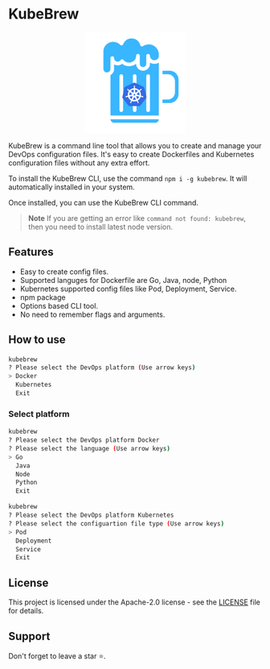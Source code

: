 # KubeBrew
<div align="center">
<img src="./logo.png" width="200px">
</div>

KubeBrew is a command line tool that allows you to create and manage your DevOps configuration files. It's easy to create Dockerfiles and Kubernetes configuration files without any extra effort. 

To install the KubeBrew CLI, use the command `npm i -g kubebrew`. It will automatically installed in your system.

Once installed, you can use the KubeBrew CLI command.

> **Note** If you are getting an error like `command not found: kubebrew`, then you need to install latest node version.

## Features
- Easy to create config files.
- Supported languges for Dockerfile are Go, Java, node, Python
- Kubernetes supported config files like Pod, Deployment, Service. 
- npm package
- Options based CLI tool.
- No need to remember flags and arguments.

## How to use
```bash
kubebrew
? Please select the DevOps platform (Use arrow keys)
> Docker
  Kubernetes
  Exit
```
### Select platform
```bash
kubebrew
? Please select the DevOps platform Docker
? Please select the language (Use arrow keys)
> Go
  Java
  Node
  Python
  Exit
```

```bash
kubebrew
? Please select the DevOps platform Kubernetes
? Please select the configuartion file type (Use arrow keys)
> Pod
  Deployment
  Service
  Exit
```

## License
This project is licensed under the Apache-2.0 license - see the [LICENSE](https://github.com/Sindhuinti/kubebrew/blob/main/LICENSE) file for details.

## Support

Don't forget to leave a star ⭐️.
